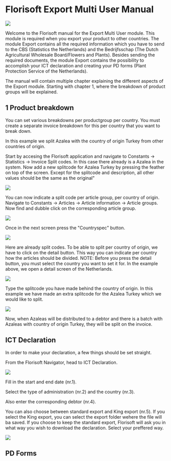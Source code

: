 # **Florisoft Export Multi User Manual**

<img src=".Export_Multi_User_Manual/media/image1.jpeg" />

Welcome to the Florisoft manual for the Export Multi User module. This module is required when you export your product to other countries. The module Export contains all the required information which you have to send to the CBS (Statistics the Netherlands) and the Bedrijfsschap (The Dutch Agricultural Wholesale Board/Flowers and Plants). Besides sending the required documents, the module Export contains the possibility to accomplish your ICT declaration and creating your PD forms (Plant Protection Service of the Netherlands). 

The manual will contain multiple chapter explaining the different aspects of the Export module. Starting with chapter 1, where the breakdown of product groups will be explained.

## 1 Product breakdown
You can set various breakdowns per productgroup per country. You must create a separate invoice breakdown for this per country that you want to break down. 

In this example we split Azalea with the country of origin Turkey from other countries of origin.

Start by accesing the Florisoft application and navigate to Constants -> Statistics -> Invoice Split codes. In this case there already is a Azalea in the system. Now add a new splitcode for Azalea Turkey by pressing the feather on top of the screen. Except for the splitcode and description, all other values should be the same as the original"

<img src=".Export_Multi_User_Manual/media/image2.png" />

You can now indicate a split code per article group, per country of origin. Navigate to Constants -> Articles -> Article information -> Article groups. Now find and dubble click on the corresponding article group.

<img src=".Export_Multi_User_Manual/media/image3.png" />

Once in the next screen press the "Countryspec" button.

<img src=".Export_Multi_User_Manual/media/image4.png" />

Here are already split codes. To be able to split per country of origin, we have to click on the detail button. This way you can indicate per country how the articles should be divided. NOTE: Before you press the detail button, you must select the country you want to set it for. In the example above, we open a detail screen of the Netherlands.

<img src=".Export_Multi_User_Manual/media/image5.png" />

Type the splitcode you have made behind the country of origin. In this example we have made an extra splitcode for the Azalea Turkey which we would like to split.

<img src=".Export_Multi_User_Manual/media/image6.png" />

Now, when Azaleas will be distributed to a debtor and there is a batch with Azaleas with country of origin Turkey, they will be split on the invoice.

## ICT Declaration
In order to make your declaration, a few things should be set straight.


From the Florisoft Navigator, head to ICT Declaration.

<img src=".Export_Multi_User_Manual/media/image7.png" />

Fill in the start and end date (nr.1).

Select the type of administration (nr.2) and the country (nr.3).

Also enter the corresponding debtor (nr.4).

You can also choose between standard export and King export (nr.5). If you select the King export, you can select the export folder wehere the file will ba saved. If you choose to keep the standard export, Florisoft will ask you in what way you wish to download the declaration. Select your preffered way.

<img src=".Export_Multi_User_Manual/media/image8.png" />

## PD Forms
